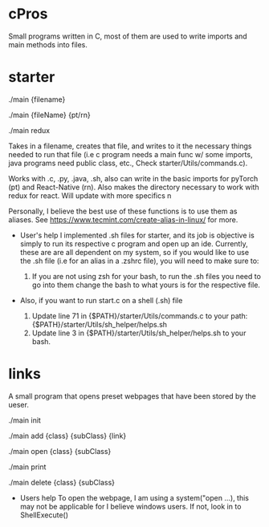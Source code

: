 # cPros
Small programs written in C, most of them are used to write imports and main methods into files. 

# starter
  ./main {filename} 
  
  ./main {fileName} {pt/rn}
  
  ./main redux
        
  Takes in a filename, creates that file, and writes to it the necessary things needed to run that file (i.e c program needs a main func w/ some imports, java programs need public class, etc., Check starter/Utils/commands.c).

Works with .c, .py, .java, .sh, also can write in the basic imports for pyTorch (pt) and React-Native (rn).
Also makes the directory necessary to work with redux for react. 
  Will update with more specifics n

Personally, I believe the best use of these functions is to use them as aliases. See https://www.tecmint.com/create-alias-in-linux/ for more.

* User's help
I implemented .sh files for starter, and its job is objective is simply to run its respective c program and open up an ide.
Currently, these are are all dependent on my system, so if you would like to use the .sh file (i.e for an alias in a .zshrc file), you will need to make sure to:
  1. If you are not using zsh for your bash, to run the .sh files you need to go into them change the bash to what yours is for the respective file.

* Also, if you want to run start.c on a shell (.sh) file
    1. Update line 71 in {$PATH}/starter/Utils/commands.c to your path: {$PATH}/starter/Utils/sh_helper/helps.sh
    2. Update line 3 in {$PATH}/starter/Utils/sh_helper/helps.sh to your bash. 


# links
  A small program that opens preset webpages that have been stored by the ueser.
  
  ./main init
  
  ./main add {class} {subClass} {link}
  
  ./main open {class} {subClass}
  
  ./main print
  
  ./main delete {class} {subClass}
  
  * Users help
    To open the webpage, I am using a system("open ...), this may not be applicable for I believe windows users. If not, look in to ShellExecute()
 
